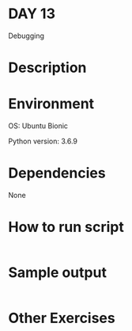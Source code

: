 # DAY 13

Debugging

# Description

# Environment
OS: Ubuntu Bionic

Python version: 3.6.9

# Dependencies

None

# How to run script
```
```

# Sample output
```
```

# Other Exercises

## Problem 1 - Insufficient Iteration

```
# Describe Problem
# It's expected to print "You got it" when reaching 20 in the interation, and the code reads that way. However in Python, some nut decided that the ending value of range is not included in the set.
def my_function():
  for i in range(1, 21):
#   print(i) # This reveals the values of i, where we can see that we don't reach the desired value due to the range statement being used incorrectly.
    if i == 20:
      print("You got it")
my_function()
```

## Problem 2 - Forgot that it's an index

```
# Reproduce the Bug

# while True: forces this code to execute until it crashes.
# I would argue to reproduce the bug, you'd have been informed one existed and this may not be needed. 
from random import randint
dice_imgs = ["❶", "❷", "❸", "❹", "❺", "❻"]
dice_num = randint(0, 5) # Unlike range, the pool of numbers includes the ending value. Potentially here we were thinking dice and not list.
print(dice_imgs[dice_num])
```

## Problem 3 - Millenials

```
# Play Computer
# The year 1994 ends up in limbo.
# I don't know about you but I'd rather not be a millenial personally so I will extend this to the 1994 persons.
year = int(input("What's your year of birth?"))
if year > 1980 and year < 1994:
  print("You are a millenial.")
elif year >= 1994:
  print("You are a Gen Z.")
```

## Problem 4 - IDE indicated errors ... or not

```
# Fix the Errors
# When I uncommented this I don't see anything, but I disabled the intelligence in repl.it since it was irritating.
# A bit lame to just paste everything into Google as well, you could consider looking at it first.
age = int(input("How old are you?")) # Variable type was incorrect here
if age > 18:
  print(f"You can drive at age {age}.") # Block wasn't indented, string wasn't an f string or formatted.
```

## Problem 5 - Print

I wasn't sure what do to here. The example is that you can "debug" by monitoring value state and such with print(), but, the comparison operator should also be flagged typically as a warning in a case like this.
I use print like this often or logging or something, so I get it.

```
#Print is Your Friend
pages = 0
word_per_page = 0
pages = int(input("Number of pages: "))
word_per_page = int(input("Number of words per page: ")) # Comparison and not assignment
total_words = pages * word_per_page
print(total_words)
```

## Problem 6 - Step Through Debugging

```
#Use a Debugger
def mutate(a_list):
  b_list = []
  for item in a_list:
    new_item = item * 2
    b_list.append(new_item) ## This isn't in the block so we only assign once. 
  print(b_list)

mutate([1,2,3,5,8,13])
```

## Challenge 1 - Debug Odd or Even

Original:

```
number = int(input("Which number do you want to check?"))

if number % 2 = 0:
  print("This is an even number.")
else:
  print("This is an odd number.")
  
```

Problem:

Assignment operator is used (=) instead of comparitor.

Fix:

```
number = int(input("Which number do you want to check?"))

if number % 2 == 0:
  print("This is an even number.")
else:
  print("This is an odd number.")
  
```

## Challenge 2 - Leap Year Debugging

Original:

```
year = input("Which year do you want to check?")

if year % 4 == 0:
  if year % 100 == 0:
    if year % 400 == 0:
      print("Leap year.")
    else:
      print("Not leap year.")
  else:
    print("Leap year.")
else:
  print("Not leap year.")

```  

Problem:

Input is a string, which is not cast to numeric for mathematics

Solution:

I did not go back to see if this math follows the formula. 
If it does not, then this still has bugs.

```
year = int(input("Which year do you want to check?"))

if year % 4 == 0:
  if year % 100 == 0:
    if year % 400 == 0:
      print("Leap year.")
    else:
      print("Not leap year.")
  else:
    print("Leap year.")
else:
  print("Not leap year.")
  
```

## Challenge 3 - Debugging Fizz Buzz

Original:

```
for number in range(1, 101):
  if number % 3 == 0 or number % 5 == 0:
    print("FizzBuzz")
  if number % 3 == 0:
    print("Fizz")
  if number % 5 == 0:
    print("Buzz")
  else:
    print([number])
```

Problem:

Print statement contains brackets for no apparent reason.
The comparitor on "FizzBuzz" contains a logic error which is not particularly visible as elif was not used.
Change the or to and, and modify the logic tree so that it does not execute multiple statements per evaluating each iterator.

Solution:

```
for number in range(1, 101):
  if number % 3 == 0 and number % 5 == 0:
    print("FizzBuzz")
  elif number % 3 == 0:
    print("Fizz")
  elif number % 5 == 0:
    print("Buzz")
  else:
    print(number)
```
